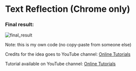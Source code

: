 <h1>Text Reflection (Chrome only)</h1>
<h3>Final result:</h3>

![final_result](https://user-images.githubusercontent.com/31028022/49542666-e13b7b00-f8de-11e8-9fe3-3d2fcbb52fab.png)


Note: this is my own code (no copy-paste from someone else)

Credits for the idea goes to YouTube channel: <a href="https://www.youtube.com/channel/UCbwXnUipZsLfUckBPsC7Jog" target="_blank">Online Tutorials</a>

Tutorial available on YouTube channel: <a href="https://www.youtube.com/channel/UCbwXnUipZsLfUckBPsC7Jog" target="_blank">Online Tutorials</a>